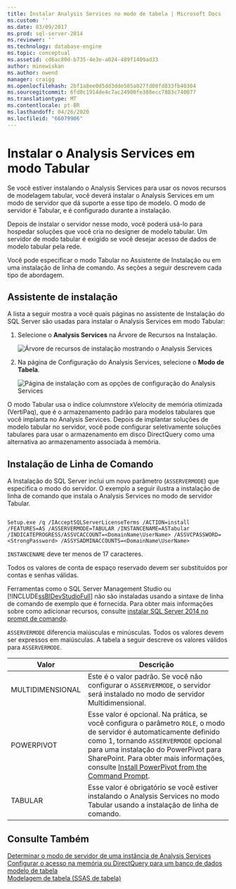 ```yaml
---
title: Instalar Analysis Services no modo de tabela | Microsoft Docs
ms.custom: ''
ms.date: 03/09/2017
ms.prod: sql-server-2014
ms.reviewer: ''
ms.technology: database-engine
ms.topic: conceptual
ms.assetid: cd6ac80d-b735-4e3e-a024-489f1409ad33
author: minewiskan
ms.author: owend
manager: craigg
ms.openlocfilehash: 2bf1a8ee0d5dd3dde585a027fd08fd833fb40304
ms.sourcegitcommit: 6fd8c1914de4c7ac24900fe388ecc7883c740077
ms.translationtype: MT
ms.contentlocale: pt-BR
ms.lasthandoff: 04/26/2020
ms.locfileid: "66079906"
---
```

# <a name="install-analysis-services-in-tabular-mode"></a>Instalar o Analysis Services em modo Tabular
  Se você estiver instalando o Analysis Services para usar os novos recursos de modelagem tabular, você deverá instalar o Analysis Services em um modo de servidor que dá suporte a esse tipo de modelo. O modo de servidor é Tabular, e é configurado durante a instalação.  
  
 Depois de instalar o servidor nesse modo, você poderá usá-lo para hospedar soluções que você cria no designer de modelo tabular. Um servidor de modo tabular é exigido se você desejar acesso de dados de modelo tabular pela rede.  
  
 Você pode especificar o modo Tabular no Assistente de Instalação ou em uma instalação de linha de comando. As seções a seguir descrevem cada tipo de abordagem.  
  
## <a name="installation-wizard"></a>Assistente de instalação  
 A lista a seguir mostra a você quais páginas no assistente de Instalação do SQL Server são usadas para instalar o Analysis Services em modo Tabular:  
  
1.  Selecione o **Analysis Services** na Árvore de Recursos na Instalação.  
  
     ![Árvore de recursos de instalação mostrando o Analysis Services](../../../sql-server/install/media/ssas-setupas.gif "Árvore de recursos de instalação mostrando o Analysis Services")  
  
2.  Na página de Configuração do Analysis Services, selecione o **Modo de Tabela**.  
  
     ![Página de instalação com as opções de configuração do Analysis Services](../../../sql-server/install/media/ssas-setupasconfig.gif "Página de instalação com as opções de configuração do Analysis Services")  
  
 O modo Tabular usa o índice columnstore xVelocity de memória otimizada (VertiPaq), que é o armazenamento padrão para modelos tabulares que você implanta no Analysis Services. Depois de implantar soluções de modelo tabular no servidor, você pode configurar seletivamente soluções tabulares para usar o armazenamento em disco DirectQuery como uma alternativa ao armazenamento associada à memória.  
  
## <a name="command-line-setup"></a>Instalação de Linha de Comando  
 A Instalação do SQL Server inclui um novo parâmetro (`ASSERVERMODE`) que especifica o modo do servidor. O exemplo a seguir ilustra a instalação de linha de comando que instala o Analysis Services no modo de servidor Tabular.  
  
```  
  
Setup.exe /q /IAcceptSQLServerLicenseTerms /ACTION=install /FEATURES=AS /ASSERVERMODE=TABULAR /INSTANCENAME=ASTabular /INDICATEPROGRESS/ASSVCACCOUNT=<DomainName\UserName> /ASSVCPASSWORD=<StrongPassword> /ASSYSADMINACCOUNTS=<DomainName\UserName>   
```  
  
 `INSTANCENAME` deve ter menos de 17 caracteres.  
  
 Todos os valores de conta de espaço reservado devem ser substituídos por contas e senhas válidas.  
  
 Ferramentas como o SQL Server Management Studio ou [!INCLUDE[ssBIDevStudioFull](../../../includes/ssbidevstudiofull-md.md)] não são instaladas usando a sintaxe de linha de comando de exemplo que é fornecida. Para obter mais informações sobre como adicionar recursos, consulte [instalar SQL Server 2014 no prompt de comando](../../../database-engine/install-windows/install-sql-server-from-the-command-prompt.md).  
  
 `ASSERVERMODE` diferencia maiúsculas e minúsculas.  Todos os valores devem ser expressos em maiúsculas. A tabela a seguir descreve os valores válidos para `ASSERVERMODE`.  
  
|Valor|Descrição|  
|-----------|-----------------|  
|MULTIDIMENSIONAL|Este é o valor padrão. Se você não configurar o `ASSERVERMODE`, o servidor será instalado no modo de servidor Multidimensional.|  
|POWERPIVOT|Esse valor é opcional. Na prática, se você configura o parâmetro `ROLE`, o modo de servidor é automaticamente definido como 1, tornando `ASSERVERMODE` opcional para uma instalação do PowerPivot para SharePoint. Para obter mais informações, consulte [Install PowerPivot from the Command Prompt](../../../sql-server/install/install-powerpivot-from-the-command-prompt.md).|  
|TABULAR|Esse valor é obrigatório se você estiver instalando o Analysis Services no modo Tabular usando a instalação de linha de comando.|  
  
## <a name="see-also"></a>Consulte Também  
 [Determinar o modo de servidor de uma instância de Analysis Services](../determine-the-server-mode-of-an-analysis-services-instance.md)   
 [Configurar o acesso na memória ou DirectQuery para um banco de dados modelo de tabela](../../tabular-models/enable-directquery-mode-in-ssms.md)   
 [Modelagem de tabela &#40;SSAS de tabela&#41;](../../tabular-models/tabular-models-ssas.md)  
  
  
